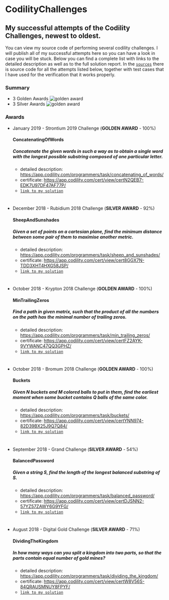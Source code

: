 # CodilityChallenges

## My successful attempts of the Codility Challenges, newest to oldest.

You can view my source code of performing several codility challenges. I will publish all of my successful attempts
here so you can have a look in case you will be stuck. Below you can find a complete list with links to the
detailed description as well as to the full solution report. In the [`sources`](/src/com/PJ/) there is source
code for all the attempts listed below, together with test cases that I have used for the verification that
it works properly.

### Summary
* 3 Golden Awards ![golden award](https://img.icons8.com/office/40/000000/trophy.png)
* 3 Silver Awards ![golden award](https://img.icons8.com/ultraviolet/40/000000/trophy.png)

### Awards

* January 2019 - Strontium 2019 Challenge (**GOLDEN AWARD** - 100%)
  #### ConcatenatingOfWords
  ##### Concatenate the given words in such a way as to obtain a single word with the longest possible substring composed of one particular letter.
  * detailed description: https://app.codility.com/programmers/task/concatenating_of_words/
  * certificate: https://app.codility.com/cert/view/certN2QEB7-EDK7U97DF47AF77P/
  * [`link to my solution`](/src/com/PJ/Challenge_2019_01_Strontium2019.java)
#

* December 2018 - Rubidium 2018 Challenge (**SILVER AWARD** - 92%)
  #### SheepAndSunshades
  ##### Given a set of points on a cartesian plane, find the minimum distance between some pair of them to maximise another metric.
  * detailed description: https://app.codility.com/programmers/task/sheep_and_sunshades/
  * certificate: https://app.codility.com/cert/view/cert8GGX7N-TDD3XHT4HXG58JSP/
  * [`link to my solution`](/src/com/PJ/Challenge_2018_12_Rubidium2018.java)
#

* October 2018 - Krypton 2018 Challenge (**GOLDEN AWARD** - 100%)
  #### MinTrailingZeros
  ##### Find a path in given matrix, such that the product of all the numbers on the path has the minimal number of trailing zeros.
  * detailed description: https://app.codility.com/programmers/task/min_trailing_zeros/
  * certificate: https://app.codility.com/cert/view/certFZ2AYK-9VYWANC47QQ3GPHZ/
  * [`link to my solution`](/src/com/PJ/Challenge_2018_10_Krypton2018.java)
#

* October 2018 - Bromum 2018 Challenge (**GOLDEN AWARD** - 100%)
  #### Buckets
  ##### Given N buckets and M colored balls to put in them, find the earliest moment when some bucket contains Q balls of the same color.
  * detailed description: https://app.codility.com/programmers/task/buckets/
  * certificate: https://app.codility.com/cert/view/certYNN974-82D39BX25J9Q7Q84/
  * [`link to my solution`](/src/com/PJ/Challenge_2018_10_Bromum2018.java)
#

* September 2018 - Grand Challenge (**SILVER AWARD** - 54%)
  #### BalancedPassword
  ##### Given a string S, find the length of the longest balanced substring of S.
  * detailed description: https://app.codility.com/programmers/task/balanced_password/
  * certificate: https://app.codility.com/cert/view/certDJSNN2-57YZ57ZAWY6G9YFG/
  * [`link to my solution`](/src/com/PJ/Challenge_2018_09_GrandChallenge.java)
# 
 
* August 2018 - Digital Gold Challenge (**SILVER AWARD** - 71%)
  #### DividingTheKingdom
  ##### In how many ways can you split a kingdom into two parts, so that the parts contain equal number of gold mines?
  * detailed description: https://app.codility.com/programmers/task/dividing_the_kingdom/
  * certificate: https://app.codility.com/cert/view/certW8V56S-84QRAUSMNUY8FPYF/
  * [`link to my solution`](/src/com/PJ/Challenge_2018_08_DigitalGold.java)
#
